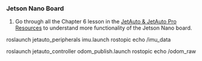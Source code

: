 

### Jetson Nano Board

1. Go through all the Chapter 6 lesson in the [JetAuto & JetAuto Pro Resources](https://drive.google.com/drive/folders/16pwHYO8rK-22oAzStc7-olP9Weq7AbzY) to understand more functionality of the Jetson Nano board.

roslaunch jetauto_peripherals imu.launch
rostopic echo /imu_data

roslaunch jetauto_controller odom_publish.launch
rostopic echo /odom_raw



<!--

sudo apt-get install ros-melodic-slam-gmapping

roslaunch jetauto_gazebo room_worlds.launch
roslaunch jetauto_slam slam.launch sim:=true
roslunach jetsuto_slam rviz_slam.launch sim:=true

-->